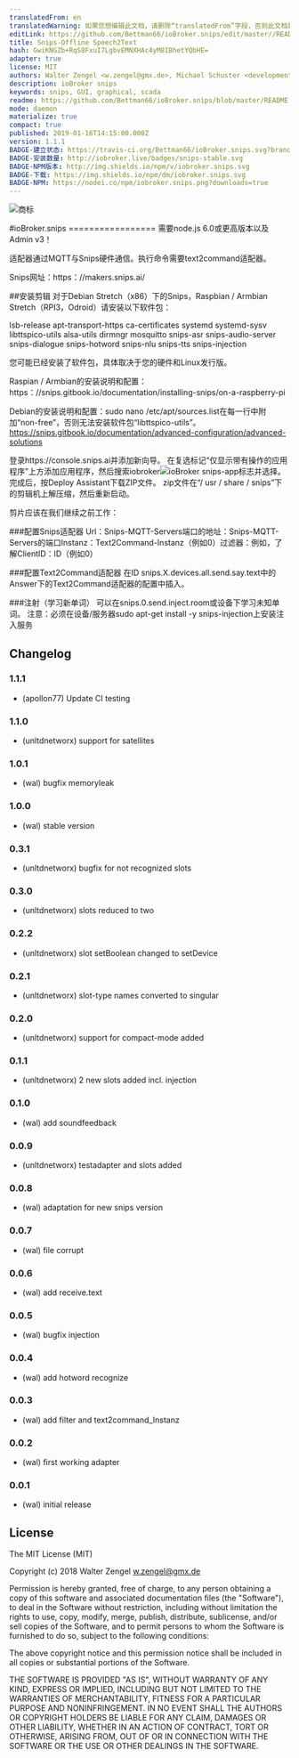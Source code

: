 ```yaml
---
translatedFrom: en
translatedWarning: 如果您想编辑此文档，请删除“translatedFrom”字段，否则此文档将再次自动翻译
editLink: https://github.com/Bettman66/ioBroker.snips/edit/master//README.md
title: Snips-Offline Speech2Text
hash: GwiKNGZb+RqS8FxuI7LgbvEMNXHAc4yM8IBhetYQbHE=
adapter: true
license: MIT
authors: Walter Zengel <w.zengel@gmx.de>, Michael Schuster <development@untld-networx.de>, bluefox <dogafox@gmail.com>
description: ioBroker snips
keywords: snips, GUI, graphical, scada
readme: https://github.com/Bettman66/ioBroker.snips/blob/master/README.md
mode: daemon
materialize: true
compact: true
published: 2019-01-16T14:15:00.000Z
version: 1.1.1
BADGE-建立状态: https://travis-ci.org/Bettman66/ioBroker.snips.svg?branch=master
BADGE-安装数量: http://iobroker.live/badges/snips-stable.svg
BADGE-NPM版本: http://img.shields.io/npm/v/iobroker.snips.svg
BADGE-下载: https://img.shields.io/npm/dm/iobroker.snips.svg
BADGE-NPM: https://nodei.co/npm/iobroker.snips.png?downloads=true
---
```

![商标](zh-cn/adapterref/iobroker.snips/../../../en/adapterref/iobroker.snips/admin/snips.png)


#ioBroker.snips =================
需要node.js 6.0或更高版本以及Admin v3！

适配器通过MQTT与Snips硬件通信。执行命令需要text2command适配器。

Snips网址：https：//makers.snips.ai/

##安装剪辑
对于Debian Stretch（x86）下的Snips，Raspbian / Armbian Stretch（RPI3，Odroid）请安装以下软件包：

lsb-release apt-transport-https ca-certificates systemd systemd-sysv libttspico-utils alsa-utils dirmngr mosquitto snips-asr snips-audio-server snips-dialogue snips-hotword snips-nlu snips-tts snips-injection

您可能已经安装了软件包，具体取决于您的硬件和Linux发行版。

Raspian / Armbian的安装说明和配置：https：//snips.gitbook.io/documentation/installing-snips/on-a-raspberry-pi

Debian的安装说明和配置：sudo nano /etc/apt/sources.list在每一行中附加“non-free”，否则无法安装软件包“libttspico-utils”。
https://snips.gitbook.io/documentation/advanced-configuration/advanced-solutions

登录https://console.snips.ai并添加新向导。
在复选标记“仅显示带有操作的应用程序”上方添加应用程序，然后搜索iobroker![ioBroker snips-app标志](https://console.snips.ai/images/bundles/bundle-home.svg)并选择。
完成后，按Deploy Assistant下载ZIP文件。
zip文件在“/ usr / share / snips”下的剪辑机上解压缩，然后重新启动。

剪片应该在我们继续之前工作：

###配置Snips适配器
Url：Snips-MQTT-Servers端口的地址：Snips-MQTT-Servers的端口Instanz：Text2Command-Instanz（例如0）过滤器：例如，了解ClientID：ID（例如0）

###配置Text2Command适配器
在ID snips.X.devices.all.send.say.text中的Answer下的Text2Command适配器的配置中插入。

###注射（学习新单词）
可以在snips.0.send.inject.room或设备下学习未知单词。
注意：必须在设备/服务器sudo apt-get install -y snips-injection上安装注入服务

## Changelog
### 1.1.1
* (apollon77) Update CI testing

### 1.1.0
* (unltdnetworx) support for satellites

### 1.0.1
* (wal) bugfix memoryleak

### 1.0.0
* (wal) stable version

### 0.3.1
* (unltdnetworx) bugfix for not recognized slots

### 0.3.0
* (unltdnetworx) slots reduced to two

### 0.2.2
* (unltdnetworx) slot setBoolean changed to setDevice

### 0.2.1
* (unltdnetworx) slot-type names converted to singular

### 0.2.0
* (unltdnetworx) support for compact-mode added

### 0.1.1
* (unltdnetworx) 2 new slots added incl. injection

### 0.1.0
* (wal) add soundfeedback

### 0.0.9
* (unltdnetworx) testadapter and slots added

### 0.0.8
* (wal) adaptation for new snips version

### 0.0.7
* (wal) file corrupt

### 0.0.6
* (wal) add receive.text

### 0.0.5
* (wal) bugfix injection

### 0.0.4
* (wal) add hotword recognize

### 0.0.3
* (wal) add filter and text2command_Instanz

### 0.0.2
* (wal) first working adapter

### 0.0.1
* (wal) initial release

## License
The MIT License (MIT)

Copyright (c) 2018 Walter Zengel <w.zengel@gmx.de>

Permission is hereby granted, free of charge, to any person obtaining a copy
of this software and associated documentation files (the "Software"), to deal
in the Software without restriction, including without limitation the rights
to use, copy, modify, merge, publish, distribute, sublicense, and/or sell
copies of the Software, and to permit persons to whom the Software is
furnished to do so, subject to the following conditions:

The above copyright notice and this permission notice shall be included in
all copies or substantial portions of the Software.

THE SOFTWARE IS PROVIDED "AS IS", WITHOUT WARRANTY OF ANY KIND, EXPRESS OR
IMPLIED, INCLUDING BUT NOT LIMITED TO THE WARRANTIES OF MERCHANTABILITY,
FITNESS FOR A PARTICULAR PURPOSE AND NONINFRINGEMENT. IN NO EVENT SHALL THE
AUTHORS OR COPYRIGHT HOLDERS BE LIABLE FOR ANY CLAIM, DAMAGES OR OTHER
LIABILITY, WHETHER IN AN ACTION OF CONTRACT, TORT OR OTHERWISE, ARISING FROM,
OUT OF OR IN CONNECTION WITH THE SOFTWARE OR THE USE OR OTHER DEALINGS IN
THE SOFTWARE.